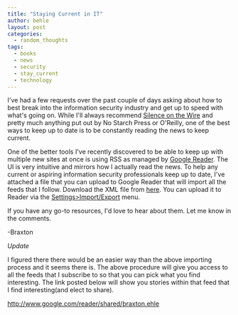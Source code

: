 ```yaml
---
title: "Staying Current in IT"
author: behle
layout: post
categories:
  - random_thoughts
tags:
  - books
  - news
  - security
  - stay_current
  - technology
---
```

I've had a few requests over the past couple of days asking about how to best break into the information security industry and get up to speed with what's going on. While I'll always recommend [Silence on the Wire][1] and pretty much anything put out by No Starch Press or O'Reilly, one of the best ways to keep up to date is to be constantly reading the news to keep current.

One of the better tools I've recently discovered to be able to keep up with multiple new sites at once is using RSS as managed by [Google Reader][2]. The UI is very intuitive and mirrors how I actually read the news. To help any current or aspiring information security professionals keep up to date, I've attached a file that you can upload to Google Reader that will import all the feeds that I follow. Download the XML file from [here][3]. You can upload it to Reader via the [Settings>Import/Export][4] menu.

If you have any go-to resources, I'd love to hear about them. Let me know in the comments.

-Braxton

*Update*

I figured there there would be an easier way than the above importing process and it seems there is. The above procedure will give you access to all the feeds that I subscribe to so that you can pick what you find interesting. The link posted below will show you stories within that feed that I find interesting(and elect to share).

<a href="http://www.google.com/reader/shared/braxton.ehle" target="_blank">http://www.google.com/reader/shared/braxton.ehle</a>

 [1]: http://nostarch.com/silence.htm
 [2]: http://google.com/reader
 [3]: /wp-content/uploads/2009/12/google-reader-subscriptions.xml
 [4]: http://www.google.com/reader/settings?display=edit-extras
